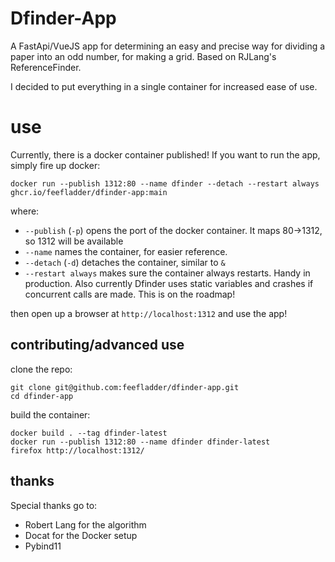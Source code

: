 # Dfinder-App

A FastApi/VueJS app for determining an easy and precise way for dividing a paper
into an odd number, for making a grid. Based on RJLang's ReferenceFinder.

I decided to put everything in a single container for increased ease of use.

# use
Currently, there is a docker container published!
If you want to run the app, simply fire up docker:
```
docker run --publish 1312:80 --name dfinder --detach --restart always ghcr.io/feefladder/dfinder-app:main
```
where:
 - `--publish` (`-p`) opens the port of the docker container. It maps 80->1312, so 1312 will be available
 - `--name` names the container, for easier reference.
 - `--detach` (`-d`) detaches the container, similar to `&`
 - `--restart always` makes sure the container always restarts. Handy in production. Also currently Dfinder uses static variables and crashes if concurrent calls are made. This is on the roadmap!

then open up a browser at `http://localhost:1312` and use the app!

## contributing/advanced use

clone the repo:
```
git clone git@github.com:feefladder/dfinder-app.git
cd dfinder-app
```
build the container:
```
docker build . --tag dfinder-latest
docker run --publish 1312:80 --name dfinder dfinder-latest
firefox http://localhost:1312/
```
## thanks
Special thanks go to:
 - Robert Lang for the algorithm
 - Docat for the Docker setup
 - Pybind11
